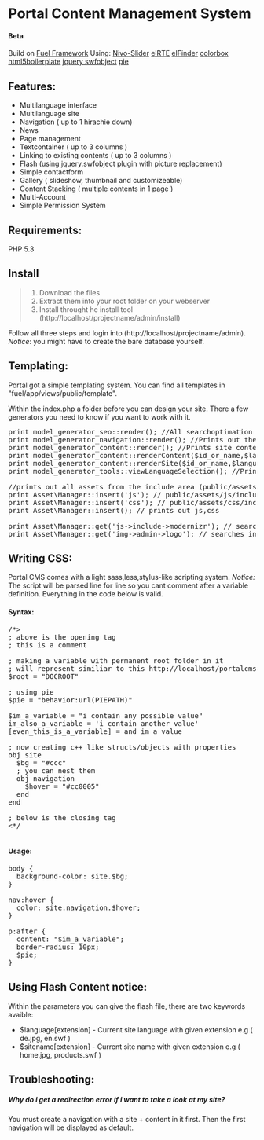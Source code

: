 Portal Content Management System
====================
#### Beta

Build on [Fuel Framework](https://github.com/fuel/fuel)
Using:
[Nivo-Slider](https://github.com/gilbitron/Nivo-Slider)
[elRTE](https://github.com/Studio-42/elRTE)
[elFinder](https://github.com/Studio-42/elFinder)
[colorbox](https://github.com/jackmoore/colorbox)
[html5boilerplate](https://github.com/h5bp/html5-boilerplate)
[jquery swfobject](http://jquery.thewikies.com/swfobject/)
[pie](https://github.com/lojjic/PIE)

Features:
---------------------
* Multilanguage interface
* Multilanguage site
* Navigation ( up to 1 hirachie down)
* News
* Page management
* Textcontainer ( up to 3 columns )
* Linking to existing contents ( up to 3 columns )
* Flash (using jquery.swfobject plugin with picture replacement)
* Simple contactform
* Gallery ( slideshow, thumbnail and customizeable)
* Content Stacking ( multiple contents in 1 page )
* Multi-Account
* Simple Permission System

Requirements:
---------------------
PHP 5.3

Install
---------------------
> 1. Download the files
> 2. Extract them into your root folder on your webserver
> 3. Install throught he install tool (http://localhost/projectname/admin/install)

Follow all three steps and login into (http://localhost/projectname/admin).
*Notice*: you might have to create the bare database yourself.

Templating:
---------------------
Portal got a simple templating system. You can find all templates in "fuel/app/views/public/template".

Within the index.php a folder before you can design your site.
There a few generators you need to know if you want to work with it.

<pre>
print model_generator_seo::render(); //All searchoptimation will be given out
print model_generator_navigation::render(); //Prints out the navigation
print model_generator_content::render(); //Prints site contents out
print model_generator_content::renderContent($id_or_name,$language); // Render a single content
print model_generator_content::renderSite($id_or_name,$language); // Render a single site
print model_generator_tools::viewLanguageSelection(); //Prints a list of language versions out

//prints out all assets from the include area (public/assets/)
print Asset\Manager::insert('js'); // public/assets/js/include
print Asset\Manager::insert('css'); // public/assets/css/include
print Asset\Manager::insert(); // prints out js,css

print Asset\Manager::get('js->include->modernizr'); // searches in include path after %modernizr% and prints it out
print Asset\Manager::get('img->admin->logo'); // searches in the img path after the portal logo and prints it out
</pre>

Writing CSS:
---------------------
Portal CMS comes with a light sass,less,stylus-like scripting system.
*Notice:* The script will be parsed line for line so you cant comment after a variable definition. Everything in the code below is valid.

#### Syntax:
<pre>
/*&gt;
; above is the opening tag
; this is a comment

; making a variable with permanent root folder in it
; will represent similiar to this http://localhost/portalcms/public
$root = "DOCROOT"

; using pie
$pie = "behavior:url(PIEPATH)"

$im_a_variable = "i contain any possible value"
im_also_a_variable = 'i contain another value'
[even_this_is_a_variable] = and im a value

; now creating c++ like structs/objects with properties
obj site
  $bg = "#ccc"
  ; you can nest them
  obj navigation
    $hover = "#cc0005"
  end
end

; below is the closing tag
&lt;*/

</pre>

#### Usage:
<pre>
body {
  background-color: site.$bg;
}

nav:hover {
  color: site.navigation.$hover;
}

p:after {
  content: "$im_a_variable";
  border-radius: 10px;
  $pie;
}
</pre>

Using Flash Content notice:
---------------------
Within the parameters you can give the flash file, there are two keywords avaible:

* $language[extension] - Current site language with given extension e.g ( de.jpg, en.swf )
* $sitename[extension] - Current site name with given extension e.g ( home.jpg, products.swf )

Troubleshooting:
---------------------

##### Why do i get a redirection error if i want to take a look at my site?
You must create a navigation with a site + content in it first. Then the first navigation will be displayed as default.

